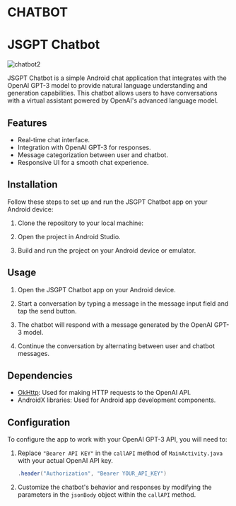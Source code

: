 # CHATBOT
# JSGPT Chatbot
![chatbot2](https://github.com/JoseSagwe/CHATBOT/assets/110198843/fb90704d-a667-4c92-8cf3-37194c07be0e)

JSGPT Chatbot is a simple Android chat application that integrates with the OpenAI GPT-3 model to provide natural language understanding and generation capabilities. This chatbot allows users to have conversations with a virtual assistant powered by OpenAI's advanced language model.

## Features
- Real-time chat interface.
- Integration with OpenAI GPT-3 for responses.
- Message categorization between user and chatbot.
- Responsive UI for a smooth chat experience.

## Installation

Follow these steps to set up and run the JSGPT Chatbot app on your Android device:

1. Clone the repository to your local machine:

2. Open the project in Android Studio.

3. Build and run the project on your Android device or emulator.

## Usage

1. Open the JSGPT Chatbot app on your Android device.

2. Start a conversation by typing a message in the message input field and tap the send button.

3. The chatbot will respond with a message generated by the OpenAI GPT-3 model.

4. Continue the conversation by alternating between user and chatbot messages.

## Dependencies

- [OkHttp](https://square.github.io/okhttp/): Used for making HTTP requests to the OpenAI API.
- AndroidX libraries: Used for Android app development components.

## Configuration

To configure the app to work with your OpenAI GPT-3 API, you will need to:

1. Replace `"Bearer API KEY"` in the `callAPI` method of `MainActivity.java` with your actual OpenAI API key.

   ```java
   .header("Authorization", "Bearer YOUR_API_KEY")
   ```

2. Customize the chatbot's behavior and responses by modifying the parameters in the `jsonBody` object within the `callAPI` method.



